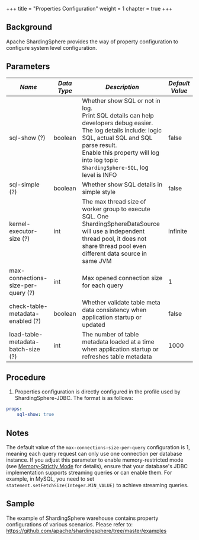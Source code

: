 +++
title = "Properties Configuration"
weight = 1
chapter = true
+++

## Background

Apache ShardingSphere provides the way of property configuration to configure system level configuration.

## Parameters

| *Name*                             | *Data Type* | *Description*                                                                                                                                                                                                                                               | *Default Value* |
|------------------------------------|-------------|-------------------------------------------------------------------------------------------------------------------------------------------------------------------------------------------------------------------------------------------------------------|-----------------|
| sql-show (?)                       | boolean     | Whether show SQL or not in log. <br /> Print SQL details can help developers debug easier. The log details include: logic SQL, actual SQL and SQL parse result. <br /> Enable this property will log into log topic `ShardingSphere-SQL`, log level is INFO | false           |
| sql-simple (?)                     | boolean     | Whether show SQL details in simple style                                                                                                                                                                                                                    | false           |
| kernel-executor-size (?)           | int         | The max thread size of worker group to execute SQL. One ShardingSphereDataSource will use a independent thread pool, it does not share thread pool even different data source in same JVM                                                                   | infinite        |
| max-connections-size-per-query (?) | int         | Max opened connection size for each query                                                                                                                                                                                                                   | 1               |
| check-table-metadata-enabled (?)   | boolean     | Whether validate table meta data consistency when application startup or updated                                                                                                                                                                            | false           |
| load-table-metadata-batch-size (?) | int         | The number of table metadata loaded at a time when application startup or refreshes table metadata                                                                                                                                                          | 1000            |

## Procedure

1. Properties configuration is directly configured in the profile used by ShardingSphere-JDBC. The format is as follows:

```yaml
props:
    sql-show: true
```

## Notes

The default value of the `max-connections-size-per-query` configuration is 1, meaning each query request can only use one connection per database instance. If you adjust this parameter to enable memory-restricted mode (see [Memory-Strictly Mode](/en/reference/sharding/execute/#memory_strictly-mode) for details), ensure that your database's JDBC implementation supports streaming queries or can enable them. For example, in MySQL, you need to set `statement.setFetchSize(Integer.MIN_VALUE)` to achieve streaming queries.

## Sample

The example of ShardingSphere warehouse contains property configurations of various scenarios. Please refer to: <https://github.com/apache/shardingsphere/tree/master/examples>
